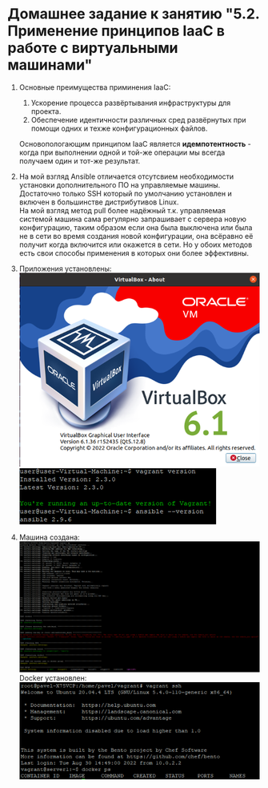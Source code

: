 # Домашнее задание к занятию "5.2. Применение принципов IaaC в работе с виртуальными машинами"
1. Основные преимущества приминения IaaC:
   1. Ускорение процесса развёртывания инфраструктуры для проекта.
   2. Обеспечение идентичности различных сред развёрнутых при помощи одних и техже конфигурационных файлов.  

   Основопологающим принципом IaaC является **идемпотентность** - когда при выполнении одной и той-же операции мы всегда получаем один и тот-же результат.
2. На мой взгляд Ansible отличается отсутсвием необходимости установки дополнительного ПО на управляемые машины. Достаточно только SSH который по умолчанию установлен и включен в большинстве дистрибутивов Linux.  
   На мой взгляд метод pull более надёжный т.к. управляемая системой машина сама регулярно запрашивает с сервера новую конфигурацию, таким образом если она была выключена или была не в сети во время создания новой конфигурации, она всёравно её получит когда включится или окажется в сети. Но у обоих методов есть свои способы применения в которых они более эффективны.
3. Приложения установлены:  
![VirtualBox](./pictures/VirtualBox.PNG)  
![VagrantAnsible](./pictures/Vagrant%2BAnsible.PNG)  
4. Машина создана:  
![vagrant](./pictures/vagrant.PNG)  
Docker установлен:  
![docker](./pictures/Docker.PNG)